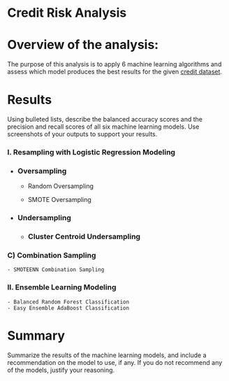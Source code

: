 # Credit Risk Analysis

# Overview of the analysis: 
The purpose of this analysis is to apply 6 machine learning algorithms and assess which model produces the best results for the given [credit dataset](https://github.com/nsmeltz/Credit_Risk_Analysis/blob/0f3846712b105e79d36c388d4bdbc2354fadf271/LoanStats_2019Q1.csv).

# Results 

Using bulleted lists, describe the balanced accuracy scores and the precision and recall scores of all six machine learning models. Use screenshots of your outputs to support your results.

### I. Resampling with Logistic Regression Modeling

  - ### Oversampling
    - Random Oversampling
  
    - SMOTE Oversampling

  - ### Undersampling
    - ### Cluster Centroid Undersampling

  ### C) Combination Sampling  
    - SMOTEENN Combination Sampling
    
### II. Ensemble Learning Modeling
    - Balanced Random Forest Classification
    - Easy Ensemble AdaBoost Classification

# Summary 

Summarize the results of the machine learning models, and include a recommendation on the model to use, if any. If you do not recommend any of the models, justify your reasoning.
